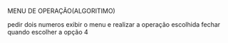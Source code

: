 MENU DE OPERAÇÃO(ALGORITIMO)

pedir dois numeros 
exibir o menu e realizar a operação escolhida
fechar quando escolher a opção 4







